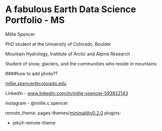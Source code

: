 # A fabulous Earth Data Science Portfolio - MS

Millie Spencer 

PhD student at the University of Colorado, Boulder 

Mountain Hydrology, Institute of Arctic and Alpine Research 

Student of snow, glaciers, and the communities who reside in mountains

####how to add photo?? 

millie.spencer@colorado.edu

LinkedIn - www.linkedin.com/in/millie-spencer-593822143

Instagram - @millie.c.spencer

remote_theme: pages-themes/minimal@v0.2.0
plugins:
- jekyll-remote-theme
